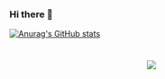 ### Hi there 👋

[![Anurag's GitHub stats](https://github-readme-stats.vercel.app/api?username=allancbs3&show_icons=true&theme=radical)](https://github.com/allancbs3/github-readme-stats)


#
<p align="center">
  <a href="https://skillicons.dev">
    <img src="https://skillicons.dev/icons?i=docker,unity,py,linux,cs,mysql,powershell" />
  </a>
</p>


<!--
**allancbs3/allancbs3** is a ✨ _special_ ✨ repository because its `README.md` (this file) appears on your GitHub profile.

Here are some ideas to get you started:

- 🔭 I’m currently working on ...
- 🌱 I’m currently learning ...
- 👯 I’m looking to collaborate on ...
- 🤔 I’m looking for help with ...
- 💬 Ask me about ...
- 📫 How to reach me: ...
- 😄 Pronouns: ...
- ⚡ Fun fact: ...
-->
